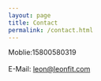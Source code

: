 ```yaml
---
layout: page
title: Contact
permalink: /contact.html
---
```


<div class="lead">

Moblie:15800580319
<br/>
<br/>
E-Mail: leon@leonfit.com

</div>
